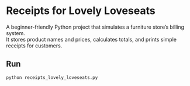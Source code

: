 # Receipts for Lovely Loveseats

A beginner-friendly Python project that simulates a furniture store’s billing system.  
It stores product names and prices, calculates totals, and prints simple receipts for customers.

## Run
```bash
python receipts_lovely_loveseats.py

